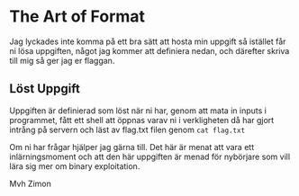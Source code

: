 # The Art of Format

Jag lyckades inte komma på ett bra sätt att hosta min uppgift så istället får ni lösa uppgiften, något jag kommer att definiera nedan, och därefter skriva till mig så ger jag er flaggan.

## Löst Uppgift

Uppgiften är definierad som löst när ni har, genom att mata in inputs i programmet, fått ett shell att öppnas varav ni i verkligheten då har gjort intrång på servern och läst av flag.txt filen genom 
```cat flag.txt```

Om ni har frågar hjälper jag gärna till. Det här är menat att vara ett inlärningsmoment och att den här uppgiften är menad för nybörjare som vill lära sig mer om binary exploitation. 

Mvh
Zimon
